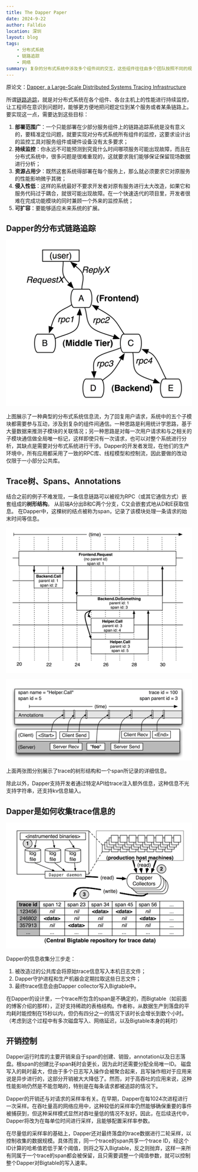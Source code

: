 ```yaml
---
title: The Dapper Paper
date: 2024-9-22
author: Falldio
location: 深圳
layout: blog
tags: 
    - 分布式系统
    - 链路追踪
    - 网络
summary: 复杂的分布式系统中涉及多个组件间的交互，这些组件往往由多个团队按照不同的规范或风格开发而成。如何快速地理解整个系统的行为，定位存在的性能问题至关重要，而Dapper就是解决这一痛点的基础设施。
---
```


原论文：[Dapper, a Large-Scale Distributed Systems Tracing Infrastructure](https://static.googleusercontent.com/media/research.google.com/zh-CN//archive/papers/dapper-2010-1.pdf?_gl=1*1ks6iwd*_ga*MjAwMjM3Njc3LjE3MjU2ODg1NzU.*_ga_163LFDWS1G*MTcyNTY4ODU3NS4xLjAuMTcyNTY4ODU5My4wLjAuMA..)


所谓[链路追踪](https://en.wikipedia.org/wiki/Tracing_(software))，就是对分布式系统在各个组件、各台主机上的性能进行持续监控，让工程师在意识到问题时，能够更方便地把问题定位到某个服务或者某条链路上。要实现这一点，需要达到这些目标：

1. **部署范围广**：一个只能部署在少部分服务组件上的链路追踪系统是没有意义的，要精准定位问题，就要实现对分布式系统所有组件的监控，这要求设计出的监控工具对服务组件或硬件设备没有太多要求；
2. **持续监控**：你永远不可能预测到究竟什么时间哪项服务可能出现故障，而且在分布式系统中，很多问题是很难重现的，这就要求我们能够保证保留现场数据进行分析；
3. **资源占用少**：既然这套系统得部署在每个服务上，那么就必须要求它对原服务的性能影响微乎其微；
4. **侵入性低**：这样的系统最好不要求开发者对原有服务进行太大改造，如果它和服务代码过于耦合，就很可能出现故障。在一个快速迭代的项目里，开发者很难在完成功能模块的同时兼顾一个外来的监控系统；
5. **可扩容**：要能够适应未来系统的扩展。

## Dapper的分布式链路追踪

![](https://raw.githubusercontent.com/Falldio/pics/main/img/202409071607570.png)

上图展示了一种典型的分布式系统信息流，为了回复用户请求，系统中的五个子模块都需要参与互动，涉及到复杂的组件间通信。一种思路是利用统计学思路，基于大量数据来推测子模块的关联情况；另一种思路是对每一次用户请求和与之相关的子模块通信做全局唯一标记，这样即使只有一次请求，也可以对整个系统进行分析，其缺点是需要对分布式系统进行干涉。Dapper的开发者发现，在他们的生产环境中，所有应用都采用了一致的RPC库、线程模型和控制流，因此要做的改动仅限于一小部分公共库。

## Trace树、Spans、Annotations

结合之前的例子不难发现，一条信息链路可以被视为RPC（或其它通信方式）嵌套组成的**树形结构**。
从前端A分出B和C两个分支，C又会嵌套式地从D和E获取信息。
在Dapper中，这棵树的结点被称为span，记录了该模块处理一条请求的始末时间等信息。

![](https://raw.githubusercontent.com/Falldio/pics/main/img/202409212223593.png)

![](https://raw.githubusercontent.com/Falldio/pics/main/img/202409221313541.png)

上面两张图分别展示了trace的树形结构和一个span所记录的详细信息。

除此以外，Dapper支持开发者通过特定API给trace注入额外信息，这种信息不光支持字符串，还支持kv信息输入。

## Dapper是如何收集trace信息的

![](https://raw.githubusercontent.com/Falldio/pics/main/img/202409221400213.png)

Dapper的信息收集分三步走：

1. 被改造过的公共库会将原始trace信息写入本机日志文件；
2. Dapper守护进程和生产机器会定期拉取这些日志文件；
3. 最终trace信息会由Dapper collector写入Bigtable中。

在Dapper的设计里，一个trace所包含的span是不确定的，而Bigtable（如前面的博客介绍的那样），正好支持稀疏的表格结构。作者称，从数据生产到落盘的平均耗时能控制在15秒以内，但仍有四分之一的情况下该时长会增长到数个小时。（考虑到这个过程中有多次磁盘写入、网络延迟，以及Bigtable本身的耗时）

## 开销控制

Dapper运行时库的主要开销来自于span的创建、销毁，annotation以及日志落盘。根span的创建比子span耗时会更长，因为此时还需要分配全局唯一ID。
磁盘写入的耗时最大，但由于多个日志写入操作会被聚合起来，且写操作相对于应用来说是异步进行的，这部分开销被大大降低了。然而，对于高吞吐的应用来说，这种性能影响仍然是不能忽略的，特别是在每条请求都被追踪的情况下。

Dapper的开销还与对请求的采样率有关。在早期，Dapper在每1024次进程进行一次采样。在吞吐量高的网络应用中，这种较低的采样率仍然能够确保重要的事件被捕获到，但这种采样模式显然对吞吐量低的情况不友好。因此，在后续迭代中，Dapper将改为在每单位时间进行采样，且能够配置采样率参数。

在尽量低的采样率的基础上，Dapper还对最终落盘的trace数据进行二轮采样，以控制收集的数据规模。具体而言，同一个trace的span共享一个trace ID，经这个ID计算的哈希值若低于某个阈值，则将之写入Bigtable，反之则抛弃，这样一来所有同属于一个trace的span都会被保留，且只需要调整一个阈值参数，就可以控制整个Dapper对Bigtable的写入速率。
